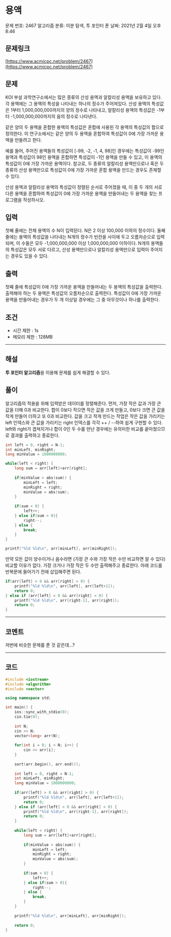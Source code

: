 # 용액

문제 번호: 2467
알고리즘 분류: 이분 탐색, 투 포인터
푼 날짜: 2021년 2월 4일 오후 8:46

## 문제링크

[https://www.acmicpc.net/problem/2467](https://www.acmicpc.net/problem/2467)

## 문제

KOI 부설 과학연구소에서는 많은 종류의 산성 용액과 알칼리성 용액을 보유하고 있다. 각 용액에는 그 용액의 특성을 나타내는 하나의 정수가 주어져있다. 산성 용액의 특성값은 1부터 1,000,000,000까지의 양의 정수로 나타내고, 알칼리성 용액의 특성값은 -1부터 -1,000,000,000까지의 음의 정수로 나타낸다.

같은 양의 두 용액을 혼합한 용액의 특성값은 혼합에 사용된 각 용액의 특성값의 합으로 정의한다. 이 연구소에서는 같은 양의 두 용액을 혼합하여 특성값이 0에 가장 가까운 용액을 만들려고 한다.

예를 들어, 주어진 용액들의 특성값이 [-99, -2, -1, 4, 98]인 경우에는 특성값이 -99인 용액과 특성값이 98인 용액을 혼합하면 특성값이 -1인 용액을 만들 수 있고, 이 용액의 특성값이 0에 가장 가까운 용액이다. 참고로, 두 종류의 알칼리성 용액만으로나 혹은 두 종류의 산성 용액만으로 특성값이 0에 가장 가까운 혼합 용액을 만드는 경우도 존재할 수 있다.

산성 용액과 알칼리성 용액의 특성값이 정렬된 순서로 주어졌을 때, 이 중 두 개의 서로 다른 용액을 혼합하여 특성값이 0에 가장 가까운 용액을 만들어내는 두 용액을 찾는 프로그램을 작성하시오.

## 입력

첫째 줄에는 전체 용액의 수 N이 입력된다. N은 2 이상 100,000 이하의 정수이다. 둘째 줄에는 용액의 특성값을 나타내는 N개의 정수가 빈칸을 사이에 두고 오름차순으로 입력되며, 이 수들은 모두 -1,000,000,000 이상 1,000,000,000 이하이다. N개의 용액들의 특성값은 모두 서로 다르고, 산성 용액만으로나 알칼리성 용액만으로 입력이 주어지는 경우도 있을 수 있다.

## 출력

첫째 줄에 특성값이 0에 가장 가까운 용액을 만들어내는 두 용액의 특성값을 출력한다. 출력해야 하는 두 용액은 특성값의 오름차순으로 출력한다. 특성값이 0에 가장 가까운 용액을 만들어내는 경우가 두 개 이상일 경우에는 그 중 아무것이나 하나를 출력한다.

## 조건

- 시간 제한 : 1s
- 메모리 제한 : 128MB

---

## 해설

**투 포인터 알고리즘**을 이용해 문제를 쉽게 해결할 수 있다. 

## 풀이

알고리즘의 적용을 위해 입력받은 데이터를 정렬해준다. 먼저, 가장 작은 값과 가장 큰 값을 더해 0과 비교한다. 합이 0보다 작으면 작은 값을 크게 만들고, 0보다 크면 큰 값을 작게 만들어 더하고 또 0과 비교한다. 값을 크고 작게 만드는 작업은 작은 값을 가리키는 left 인덱스와 큰 값을 가리키는 right 인덱스를 각각 ++ / --하여 쉽게 구현할 수 있다. left와 right가 겹쳐지거나 합이 0인 두 수를 만난 경우에는 유의미한 비교를 끝마쳤으므로 결과를 출력하고 종료한다. 

```cpp
int left = 0, right = N-1;
int minLeft, minRight;
long minValue = 1000000000;

while(left < right) {
    long sum = arr[left]+arr[right];
    
    if(minValue > abs(sum)) {
        minLeft = left;
        minRight = right;
        minValue = abs(sum);
    }
    
    if(sum < 0) {
        left++;
    } else if(sum > 0){
        right--;
    } else {
        break;
    }
}

printf("%ld %ld\n", arr[minLeft], arr[minRight]);
```

만약 모든 값이 양수이거나 음수라면 (가장 큰 수와 가장 작은 수만 비교하면 알 수 있다) 비교할 이유가 없다. 가장 크거나 가장 작은 두 수만 출력해주고 종료한다. 아래 코드를 반복문에 들어가기 전에 삽입해주면 된다.

```cpp
if(arr[left] > 0 && arr[right] > 0) {
    printf("%ld %ld\n", arr[left], arr[left+1]);
    return 0;
} else if (arr[left] < 0 && arr[right] < 0) {
    printf("%ld %ld\n", arr[right-1], arr[right]);
    return 0;
}
```

---

## 코멘트

저번에 비슷한 문제를 푼 것 같은데...?

---

## 코드

```cpp
#include <iostream>
#include <algorithm>
#include <vector>

using namespace std;

int main() {
    ios::sync_with_stdio(0);
    cin.tie(0);
    
    int N;
    cin >> N;
    vector<long> arr(N);
    
    for(int i = 0; i < N; i++) {
        cin >> arr[i];
    }
    
    sort(arr.begin(), arr.end());
    
    int left = 0, right = N-1;
    int minLeft, minRight;
    long minValue = 1000000000;
    
    if(arr[left] > 0 && arr[right] > 0) {
        printf("%ld %ld\n", arr[left], arr[left+1]);
        return 0;
    } else if (arr[left] < 0 && arr[right] < 0) {
        printf("%ld %ld\n", arr[right-1], arr[right]);
        return 0;
    }
    
    while(left < right) {
        long sum = arr[left]+arr[right];
        
        if(minValue > abs(sum)) {
            minLeft = left;
            minRight = right;
            minValue = abs(sum);
        }
        
        if(sum < 0) {
            left++;
        } else if(sum > 0){
            right--;
        } else {
            break;
        }
    }
    
    printf("%ld %ld\n", arr[minLeft], arr[minRight]);
    
    return 0;
}
```